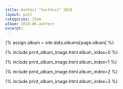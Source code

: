 ```yaml
---
title: Ashfest "Sashfest" 2018
layout: post
categories: 35mm
album: 2018-06-ashfest
excerpt:
---
```

{% assign album = site.data.albums[page.album] %}

{% include print_album_image.html album_index=0 %}

{% include print_album_image.html album_index=1 %}

{% include print_album_image.html album_index=2 %}

{% include print_album_image.html album_index=3 %}